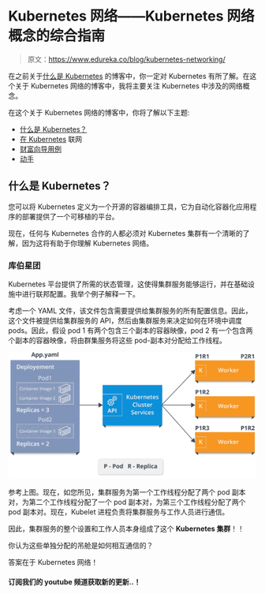 # Kubernetes 网络——Kubernetes 网络概念的综合指南

> 原文：<https://www.edureka.co/blog/kubernetes-networking/>

在之前关于[什么是 Kubernetes](https://www.edureka.co/blog/what-is-kubernetes-container-orchestration) 的博客中，你一定对 Kubernetes 有所了解。在这个关于 Kubernetes 网络的博客中，我将主要关注 Kubernetes 中涉及的网络概念。

在这个关于 Kubernetes 网络的博客中，你将了解以下主题:

*   [什么是 Kubernetes？](#What%20is%20Kubernetes?)
*   [在 Kubernetes](#Kubernetes%20Networking) 联网
*   [财富向导用例](#Company%20Use-Case)
*   [动手](#Hands-On)

## **什么是 Kubernetes？**

您可以将 Kubernetes 定义为一个开源的容器编排工具，它为自动化容器化应用程序的部署提供了一个可移植的平台。

现在，任何与 Kubernetes 合作的人都必须对 Kubernetes 集群有一个清晰的了解，因为这将有助于你理解 Kubernetes 网络。

### 库伯星团

Kubernetes 平台提供了所需的状态管理，这使得集群服务能够运行，并在基础设施中进行联邦配置。我举个例子解释一下。

考虑一个 YAML 文件，该文件包含需要提供给集群服务的所有配置信息。因此，这个文件被提供给集群服务的 API，然后由集群服务来决定如何在环境中调度 pods。因此，假设 pod 1 有两个包含三个副本的容器映像，pod 2 有一个包含两个副本的容器映像，将由群集服务将这些 pod-副本对分配给工作线程。

![Kubernetes Cluster - Kubernetes Networking - Edureka](img/51f66fe48121eeb4e9b7902856cdac52.png)

参考上图。现在，如您所见，集群服务为第一个工作线程分配了两个 pod 副本对，为第二个工作线程分配了一个 pod 副本对，为第三个工作线程分配了两个 pod 副本对。现在，Kubelet 进程负责将集群服务与工作人员进行通信。

因此，集群服务的整个设置和工作人员本身组成了这个 **Kubernetes 集群**！！

你认为这些单独分配的吊舱是如何相互通信的？

答案在于 Kubernetes 网络！

#### 订阅我们的 youtube 频道获取新的更新..！